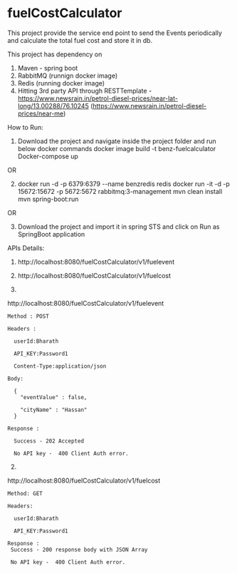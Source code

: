 # fuelCostCalculator

This project provide the service end point to send the Events periodically and calculate the total fuel cost and store it in db.

This project has dependency on 
1. Maven - spring boot
2. RabbitMQ (runnign docker image)
3. Redis (running docker image)
4. Hitting 3rd party API through RESTTemplate - https://www.newsrain.in/petrol-diesel-prices/near-lat-long/13.00288/76.10245 
  (https://www.newsrain.in/petrol-diesel-prices/near-me)

How to Run:

1. 
    Download the project and navigate inside the project folder and run below docker commands
    docker image build -t benz-fuelcalculator
    Docker-compose up 

OR

2. 
    docker run -d -p 6379:6379 --name benzredis redis
    docker run -it -d -p  15672:15672 -p 5672:5672 rabbitmq:3-management
    mvn clean install
    mvn spring-boot:run

OR

3.
    Download the project and import it in spring STS and click on Run as SpringBoot application


APIs Details:
1. http://localhost:8080/fuelCostCalculator/v1/fuelevent 
2. http://localhost:8080/fuelCostCalculator/v1/fuelcost  


1.
http://localhost:8080/fuelCostCalculator/v1/fuelevent 

    Method : POST

    Headers : 

      userId:Bharath

      API_KEY:Password1

      Content-Type:application/json

    Body:

      {
        "eventValue" : false,

        "cityName" : "Hassan"
      }

    Response : 

      Success - 202 Accepted 

      No API key -  400 Client Auth error.
 
2. 
http://localhost:8080/fuelCostCalculator/v1/fuelcost  

    Method: GET

    Headers:

      userId:Bharath

      API_KEY:Password1

    Response : 
     Success - 200 response body with JSON Array 

     No API key -  400 Client Auth error.

 
 
 




